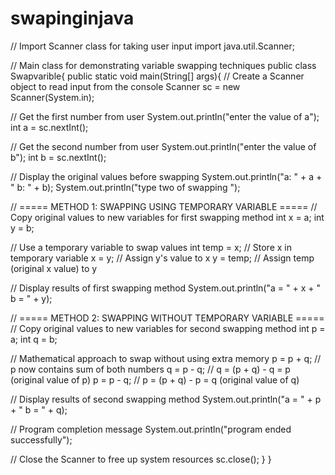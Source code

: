 # swapinginjava
// Import Scanner class for taking user input
import java.util.Scanner;

// Main class for demonstrating variable swapping techniques
public class Swapvarible{
 public static void main(String[] args){
   // Create a Scanner object to read input from the console
   Scanner sc = new Scanner(System.in);
   
   // Get the first number from user
   System.out.println("enter the value of a");
   int a = sc.nextInt();
   
   // Get the second number from user
   System.out.println("enter the value of b");
   int b = sc.nextInt();
   
   // Display the original values before swapping
   System.out.println("a: " + a + " b: " + b);
   System.out.println("type two of swapping ");
   
   // ===== METHOD 1: SWAPPING USING TEMPORARY VARIABLE =====
   // Copy original values to new variables for first swapping method
   int x = a;
   int y = b;
   
   // Use a temporary variable to swap values
   int temp = x;  // Store x in temporary variable
   x = y;         // Assign y's value to x
   y = temp;      // Assign temp (original x value) to y

   // Display results of first swapping method
   System.out.println("a = " + x + " b = " + y);

   // ===== METHOD 2: SWAPPING WITHOUT TEMPORARY VARIABLE =====
   // Copy original values to new variables for second swapping method
   int p = a;
   int q = b;
   
   // Mathematical approach to swap without using extra memory
   p = p + q;     // p now contains sum of both numbers
   q = p - q;     // q = (p + q) - q = p (original value of p)
   p = p - q;     // p = (p + q) - p = q (original value of q)
   
   // Display results of second swapping method
   System.out.println("a = " + p + " b = " + q);
   
   // Program completion message
   System.out.println("program ended successfully");

   // Close the Scanner to free up system resources
   sc.close();
 }
}
